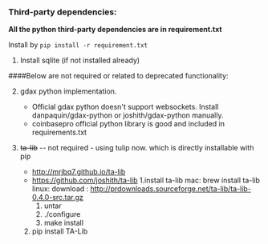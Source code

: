 ### Third-party dependencies:

**All the python third-party dependencies are in requirement.txt**

Install by `pip install -r requirement.txt`

1. Install sqlite (if not installed already)

####Below are not required or related to deprecated functionality:

2. gdax python implementation.

	* Official gdax python doesn't support websockets. Install danpaquin/gdax-python or joshith/gdax-python manually.
 	* coinbasepro official python library is good and included in requirements.txt
	
3. ~~ta-lib~~ -- not required - using tulip now. which is directly installable with pip
	* http://mrjbq7.github.io/ta-lib
	* https://github.com/joshith/ta-lib
	1.install ta-lib
		mac:
		brew install ta-lib
		linux:
		download : http://prdownloads.sourceforge.net/ta-lib/ta-lib-0.4.0-src.tar.gz
		1. untar
		2. ./configure
		3. make install
	2. pip install TA-Lib
	
